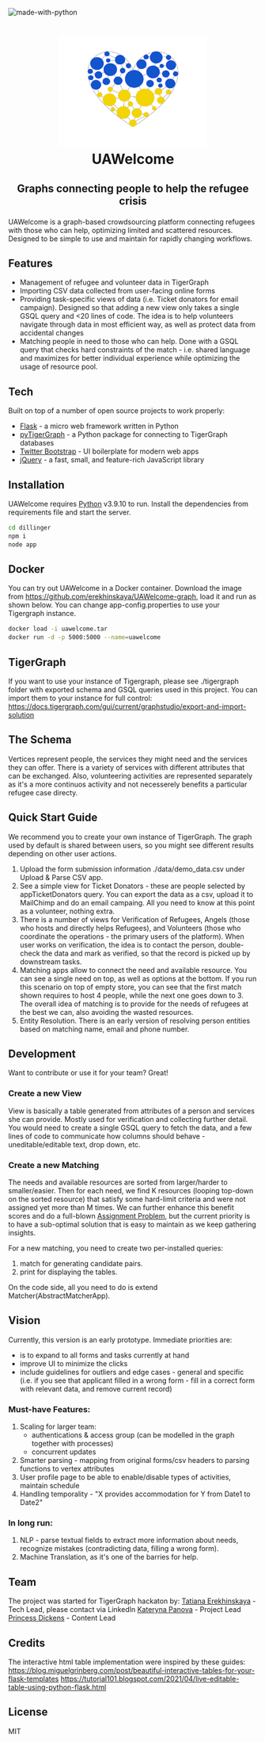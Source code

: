 
![made-with-python](https://img.shields.io/badge/Made%20with-Python3-brightgreen)
<h1>
<p align="center">
  <img src="static/images/heart.png" alt="Logo" width="300">
  <br>UAWelcome
</h1>
<h2>
  <p align="center">
Graphs connecting people to help the refugee crisis  <br />
    </p>
</h2>
</p>


UAWelcome is a graph-based crowdsourcing platform connecting refugees with those who can help, optimizing limited and scattered resources. Designed to be simple to use and maintain for rapidly changing workflows.

## Features
- Management of refugee and volunteer data in TigerGraph
- Importing CSV data collected from user-facing online forms
- Providing task-specific views of data (i.e. Ticket donators for email campaign). Designed so that adding a new view only takes a single GSQL query and <20 lines of code. The idea is to help volunteers navigate through data in most efficient way, as well as protect data from accidental changes
- Matching people in need to those who can help. Done with a GSQL query that checks hard constraints of the match - i.e. shared language and maximizes for better individual experience while optimizing the usage of resource pool.

## Tech

Built on top of a number of open source projects to work properly:

- [Flask] -  a micro web framework written in Python
- [pyTigerGraph] - a Python package for connecting to TigerGraph databases
- [Twitter Bootstrap] - UI boilerplate for modern web apps
- [jQuery] - a fast, small, and feature-rich JavaScript library

## Installation

UAWelcome requires [Python](https://python.org/) v3.9.10 to run.
Install the dependencies from requirements file and start the server.

```sh
cd dillinger
npm i
node app
```

## Docker
You can try out UAWelcome in a Docker container.
Download the image from https://github.com/erekhinskaya/UAWelcome-graph, load it and run as shown below.
You can change app-config.properties to use your Tigergraph instance.

```sh
docker load -i uawelcome.tar
docker run -d -p 5000:5000 --name=uawelcome 

```
## TigerGraph
If you want to use your instance of Tigergraph, please see ./tigergraph folder with exported schema and GSQL queries used in this project. 
You can import them to your instance for full control: https://docs.tigergraph.com/gui/current/graphstudio/export-and-import-solution

## The Schema
Vertices represent people, the services they might need and the services they can offer. There is a variety of services with different attributes that can be exchanged. Also, volunteering activities are represented separately as it's a more continuos activity and not necesserely benefits a particular refugee case directy.

## Quick Start Guide

We recommend you to create your own instance of TigerGraph. The graph used by default is shared between users, so you might see different results depending on other user actions.

1. Upload the form submission information ./data/demo_data.csv under Upload & Parse CSV app.
2. See a simple view for Ticket Donators - these are people selected by appTicketDonators query. You can export the data as a csv, upload it to MailChimp and do an email campaing. All you need to know at this point as a volunteer, nothing extra.
3. There is a number of views for Verification of Refugees, Angels (those who hosts and directly helps Refugees), and Volunteers (those who coordinate the operations - the primary users of the platform). When user works on verification, the idea is to contact the person, double-check the data and mark as verified, so that the record is picked up by downstream tasks.
4. Matching apps allow to connect the need and available resource. You can see a single need on top, as well as options at the bottom.  If you run this scenario on top of empty store, you can see that the first match shown requires to host 4 people, while the next one goes down to 3. The overall idea of matching is to provide for the needs of refugees at the best we can, also avoiding the wasted resources. 
5. Entity Resolution. There is an early version of resolving person entities based on matching name, email and phone number.

## Development

Want to contribute or use it for your team? Great!

### Create a new View
View is basically a table generated from attributes of a person and services she can provide. Mostly used for verification and collecting further detail. You would need to create a single GSQL query to fetch the data, and a few lines of code to communicate how columns should behave - uneditable/editable text, drop down, etc. 

### Create a new Matching
The needs and available resources are sorted from larger/harder to smaller/easier. Then for each need, we find K resources (looping top-down on the sorted resource) that satisfy some hard-limit criteria and were not assigned yet more than M times. We can further enhance this benefit scores and do a full-blown [Assignment Problem]( https://en.wikipedia.org/wiki/Assignment_problem), but the current priority is to have a sub-optimal solution that is easy to maintain as we keep gathering insights.

For a new matching, you need to create two per-installed queries: 
1. match<ResourceType> for generating candidate pairs.
2. print<ResourceType> for displaying the tables.

On the code side, all you need to do is extend Matcher<ResourceType>(AbstractMatcherApp).

## Vision

Currently, this version is an early prototype. Immediate priorities are:
 - is to expand to all forms and tasks currently at hand
 - improve UI to minimize the clicks
 - include guidelines for outliers and edge cases - general and specific (i.e. if you see that applicant filled in a wrong form - fill in a correct form with relevant data, and remove current record)

### Must-have Features:
1. Scaling for larger team:
    - authentications & access group (can be modelled in the graph together with processes)
    - concurrent updates
2. Smarter parsing - mapping from original forms/csv headers to parsing functions to vertex attributes
3. User profile page to be able to enable/disable types of activities, maintain schedule 
4. Handling temporality - "X provides accommodation for Y from Date1 to Date2"

### In long run:
1. NLP - parse textual fields to extract more information about needs, recognize mistakes (contradicting data, filling a wrong form).
2. Machine Translation, as it's one of the barries for help.


## Team
The project was started for TigerGraph hackaton by:
[Tatiana Erekhinskaya] - Tech Lead, please contact via LinkedIn
[Kateryna Panova] - Project Lead
[Princess Dickens] - Content Lead

## Credits
The interactive html table implementation were inspired by these guides:
https://blog.miguelgrinberg.com/post/beautiful-interactive-tables-for-your-flask-templates
https://tutorial101.blogspot.com/2021/04/live-editable-table-using-python-flask.html

## License

MIT


[//]: # (These are reference links used in the body of this note and get stripped out when the markdown processor does its job. There is no need to format nicely because it shouldn't be seen. Thanks SO - http://stackoverflow.com/questions/4823468/store-comments-in-markdown-syntax)
   [Flask]: <https://github.com/pallets/flask>
   [pyTigerGraph]: https://github.com/pyTigerGraph/pyTigerGraph
   [Twitter Bootstrap]: <http://twitter.github.com/bootstrap/>
   [jQuery]: <http://jquery.com>
   [Tatiana Erekhinskaya]: <https://www.linkedin.com/in/tatiana-erekhinskaya/>
   [Kateryna Panova]: <https://www.linkedin.com/in/kateryna-panova/>
   [Princess Dickens]: <https://www.linkedin.com/in/princess-dickens/>
